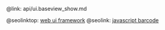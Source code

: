 @link: api/ui.baseview_show.md

@seolinktop: [web ui framework](https://webix.com)
@seolink: [javascript barcode](https://webix.com/widget/barcode/)